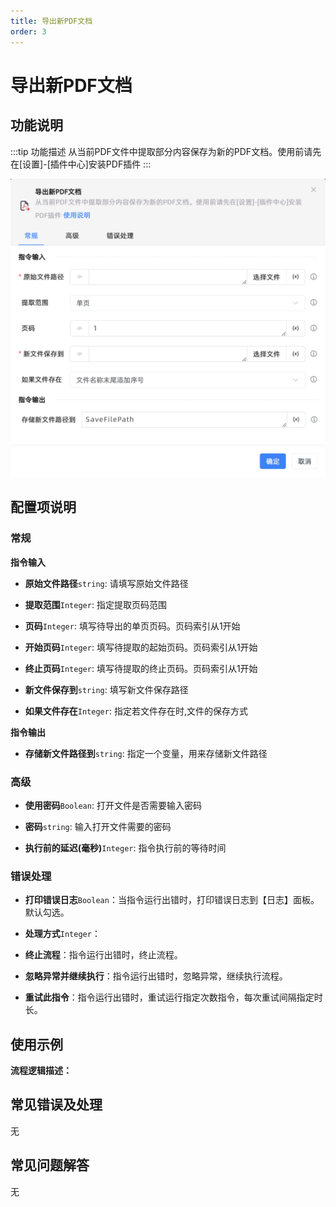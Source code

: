 ```yaml
---
title: 导出新PDF文档
order: 3
---
```


# 导出新PDF文档

## 功能说明

:::tip 功能描述
从当前PDF文件中提取部分内容保存为新的PDF文档。使用前请先在[设置]-[插件中心]安装PDF插件
:::

![导出新PDF文档](../../../assets/导出新PDF文档_command.png)

## 配置项说明

### 常规

**指令输入**

- **原始文件路径**`string`: 请填写原始文件路径

- **提取范围**`Integer`: 指定提取页码范围

- **页码**`Integer`: 填写待导出的单页页码。页码索引从1开始

- **开始页码**`Integer`: 填写待提取的起始页码。页码索引从1开始

- **终止页码**`Integer`: 填写待提取的终止页码。页码索引从1开始

- **新文件保存到**`string`: 填写新文件保存路径

- **如果文件存在**`Integer`: 指定若文件存在时,文件的保存方式


**指令输出**

- **存储新文件路径到**`string`: 指定一个变量，用来存储新文件路径

### 高级

- **使用密码**`Boolean`: 打开文件是否需要输入密码

- **密码**`string`: 输入打开文件需要的密码

- **执行前的延迟(毫秒)**`Integer`: 指令执行前的等待时间

### 错误处理

- **打印错误日志**`Boolean`：当指令运行出错时，打印错误日志到【日志】面板。默认勾选。

- **处理方式**`Integer`：

 - **终止流程**：指令运行出错时，终止流程。

 - **忽略异常并继续执行**：指令运行出错时，忽略异常，继续执行流程。

 - **重试此指令**：指令运行出错时，重试运行指定次数指令，每次重试间隔指定时长。

## 使用示例

**流程逻辑描述：** 

## 常见错误及处理

无

## 常见问题解答

无

